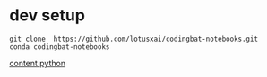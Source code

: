 # dev setup
```
git clone  https://github.com/lotusxai/codingbat-notebooks.git
conda codingbat-notebooks
```
[content python](https://codingbat.com/python)
